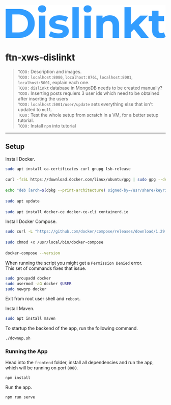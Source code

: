 ![Dislinkt - A LinkedIn Clone!](/docs/Dislinkt.png)

# ftn-xws-dislinkt

> `TODO:` Description and images.\
> `TODO:` `localhost:8080`, `localhost:8761`, `localhost:8081`, `localhost:5001`, explain each one.\
> `TODO:` `dislinkt` database in MongoDB needs to be created manually?\
> `TODO:` Inserting posts requiers 3 user ids which need to be obtained after inserting the users\
> `TODO:` `localhost:5001/user/update` sets everything else that isn't updated to `null`.\
> `TODO:` Test the whole setup from scratch in a VM, for a better setup tutorial.\
> `TODO:` Install `npm` into tutorial

---

## Setup

Install Docker.

```bash
sudo apt install ca-certificates curl gnupg lsb-release

curl -fsSL https://download.docker.com/linux/ubuntu/gpg | sudo gpg --dearmor -o /usr/share/keyrings/docker-archive-keyring.gpg

echo "deb [arch=$(dpkg --print-architecture) signed-by=/usr/share/keyrings/docker-archive-keyring.gpg] https://download.docker.com/linux/ubuntu $(lsb_release -cs) stable" | sudo tee /etc/apt/sources.list.d/docker.list > /dev/null

sudo apt update

sudo apt install docker-ce docker-ce-cli containerd.io

```

Install Docker Compose.
```bash
sudo curl -L "https://github.com/docker/compose/releases/download/1.29.2/docker-compose-$(uname -s)-$(uname -m)" -o /usr/local/bin/docker-compose

sudo chmod +x /usr/local/bin/docker-compose

docker-compose --version
```

When running the script you might get a `Permission Denied` error.\
This set of commands fixes that issue.

```bash
sudo groupadd docker
sudo usermod -aG docker $USER
sudo newgrp docker 
```
Exit from root user shell and `reboot`.

Install Maven.
```bash
sudo apt install maven
```

To startup the backend of the app, run the following command.
```bash
./downup.sh
```

### Running the App

Head into the `frontend` folder, install all dependencies and run the app, \
which will be running on port `8080`.
```
npm install
```
Run the app.
```
npm run serve
```
